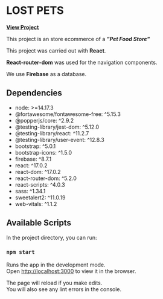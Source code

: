 # LOST PETS

[**View Project**](https://lost-pets-react.herokuapp.com/)

This project is an store ecommerce of a **_"Pet Food Store"_**

This project was carried out with **React**.

**React-router-dom** was used for the navigation components.

We use **Firebase** as a database.

## Dependencies

- node: >=14.17.3
- @fortawesome/fontawesome-free: ^5.15.3
- @popperjs/core: ^2.9.2
- @testing-library/jest-dom: ^5.12.0
- @testing-library/react: ^11.2.7
- @testing-library/user-event: ^12.8.3
- bootstrap: ^5.0.1
- bootstrap-icons: ^1.5.0
- firebase: ^8.7.1
- react: ^17.0.2
- react-dom: ^17.0.2
- react-router-dom: ^5.2.0
- react-scripts: ^4.0.3
- sass: ^1.34.1
- sweetalert2: ^11.0.19
- web-vitals: ^1.1.2

## Available Scripts

In the project directory, you can run:

### `npm start`

Runs the app in the development mode.\
Open [http://localhost:3000](http://localhost:3000) to view it in the browser.

The page will reload if you make edits.\
You will also see any lint errors in the console.

